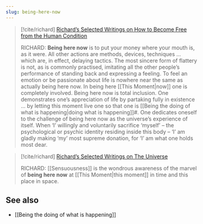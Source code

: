```yaml
---
slug: being-here-now
---
```


> [!cite/richard] [Richard’s Selected Writings  on  How to Become Free from the Human Condition](https://actualfreedom.com.au/richard/selectedwriting/sw-method.htm)
> 
> RICHARD: **Being here now** is to put your money where your mouth is, as it were. All other actions are methods, devices, techniques ... which are, in effect, delaying tactics. The most sincere form of flattery is not, as is commonly practised, imitating all the other people’s performance of standing back and expressing a feeling. To feel an emotion or be passionate about life is nowhere near the same as actually being here now. In being here [[This Moment|now]] one is completely involved. Being here now is total inclusion. One demonstrates one’s appreciation of life by partaking fully in existence ... by letting this moment live one so that one is [[Being the doing of what is happening|doing what is happening]]#. One dedicates oneself to the challenge of being here now as the universe’s experience of itself. When ‘I’ willingly and voluntarily sacrifice ‘myself’ – the psychological or psychic identity residing inside this body – ‘I’ am gladly making ‘my’ most supreme donation, for ‘I’ am what one holds most dear.


> [!cite/richard] [Richard’s Selected Writings  on  The Universe](https://actualfreedom.com.au/richard/selectedwriting/sw-universe.htm)
> 
> RICHARD: [[Sensuousness]] is the wondrous awareness of the marvel of **being here now** at [[This Moment|this moment]] in time and this place in space. 

## See also

- [[Being the doing of what is happening]]
